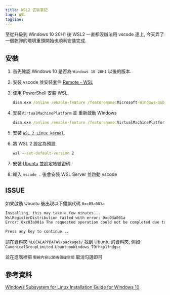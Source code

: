```yaml
---
title: WSL2 安裝筆記
tags: WSL
tagline: 
---
```


至從升級到 Windows 10 20H1 後 WSL2 一直都沒辦法用 vscode 連上, 今天弄了一個乾淨的環境重頭開始也順利安裝完成.

## 安裝

1. 首先確認 Windows 10 是否為 `Windows 10 20H1` 以後的版本.

1. 安裝 vscode 並安裝套件 [Remote - WSL](https://marketplace.visualstudio.com/items?itemName=ms-vscode-remote.remote-wsl)

1. 使用 PowerShell 安裝 WSL.

    ```cmd
    dism.exe /online /enable-feature /featurename:Microsoft-Windows-Subsystem-Linux /all /norestart
    ```

1. 安裝`VirtualMachinePlatform` 並 重新啟動 Windows

    ```cmd
    dism.exe /online /enable-feature /featurename:VirtualMachinePlatform /all /norestart
    ```

1. 安裝 [`WSL 2 Linux kernel`](https://aka.ms/wsl2kernel).

1. 將 WSL 2 設定為預設

    ```cmd
    wsl --set-default-version 2
    ```

1. 安裝 [Ubuntu](https://www.microsoft.com/zh-tw/p/ubuntu/9nblggh4msv6?activetab=pivot:overviewtab) 並設定帳號密碼.

1. 輸入 `vscode .` 後會安裝 WSL Server 並啟動 vscode

## ISSUE

如果啟動 Ubuntu 後出現以下錯誤代碼 `0xc03a001a`

```cmd
Installing, this may take a few minutes...
WslRegisterDistribution failed with error: 0xc03a001a
Error: 0xc03a001a The requested operation could not be completed due to a virtual disk system limitation.  Virtual hard disk files must be uncompressed and unencrypted and must not be sparse.

Press any key to continue...
```

請在資料夾 `%LOCALAPPDATA%/packages/` 找到 Ubuntu 的資料夾, 例如 `CanonicalGroupLimited.UbuntuonWindows_79rhkp1fndgsc`

並在進階裡把 `壓縮內容以節省磁碟空間` 取消勾選即可

## 參考資料

[Windows Subsystem for Linux Installation Guide for Windows 10](https://aka.ms/wslinstall)
